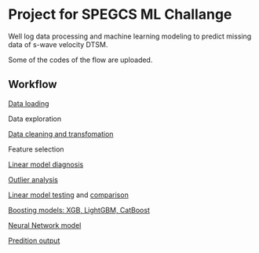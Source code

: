 # Project for SPEGCS ML Challange  

Well log data processing and machine learning modeling to predict missing data of s-wave velocity DTSM.

Some of the codes of the flow are uploaded. 

## Workflow

[Data loading](load_las_data.ipynb)

Data exploration

[Data cleaning and transfomation](data_prep_ts_bal_trans.ipynb)

Feature selection 

[Linear model diagnosis](model_xn_diagn.ipynb)

[Outlier analysis](data_prep_outlier.ipynb)

[Linear model testing](models_xn_cv.ipynb) and [comparison](models_cmp.ipynb)

[Boosting models: XGB, LightGBM, CatBoost](model_gb.ipynb)

[Neural Network model](model_nn.ipynb)

[Predition output](pred_output.ipynb)
